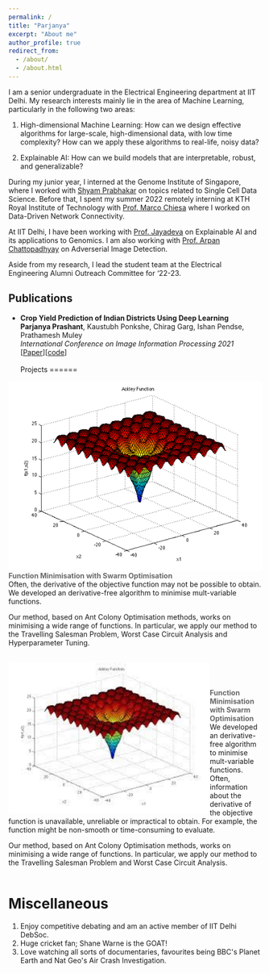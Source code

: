 ```yaml
---
permalink: /
title: "Parjanya"
excerpt: "About me"
author_profile: true
redirect_from: 
  - /about/
  - /about.html
---
```

I am a senior undergraduate in the Electrical Engineering department at IIT Delhi. My research interests mainly lie in the area of Machine Learning, particularly in the following two areas: 

1. High-dimensional Machine Learning: How can we design effective algorithms for large-scale, high-dimensional data, with low time complexity? How can we apply these algorithms to real-life, noisy data? 

2. Explainable AI: How can we build models that are interpretable, robust, and generalizable? 

During my junior year, I interned at the Genome Institute of Singapore, where I worked with [Shyam Prabhakar](https://prabhakarlab.github.io/) on topics related to Single Cell Data Science. Before that, I spent my summer 2022 remotely interning at KTH Royal Institute of Technology with [Prof. Marco Chiesa](https://marchiesa.bitbucket.io/) where I worked on Data-Driven Network Connectivity.

At IIT Delhi, I have been working with [Prof. Jayadeva](https://web.iitd.ac.in/~jayadeva/) on Explainable AI and its applications to Genomics. I am also working with [Prof. Arpan Chattopadhyay](https://sites.google.com/site/arpanchattop/) on Adverserial Image Detection.

Aside from my research, I lead the student team at the Electrical Engineering Alumni Outreach Committee for ‘22-23. 

## Publications 
+ **Crop Yield Prediction of Indian Districts Using Deep Learning** <br>
**Parjanya Prashant**, Kaustubh Ponkshe, Chirag Garg, Ishan Pendse, Prathamesh Muley <br>
*International Conference on Image Information Processing 2021* <br>
[[Paper](https://ieeexplore.ieee.org/document/9702573)][[code](https://github.com/parjanya20/CropYieldPrediction)] <br><br>
Projects
======
<p>
  <a href="https://drive.google.com/file/d/1g2Be2ZvQMEwkivFxazWQHn1y7BGiIf_X/view?usp=sharing" title="Report">
    <img align="left" src="images/ackley.png" width="600px"/>
  </a>
</p>
<br><br> <br>
<span align ='center' style="color:DimGray; font-weight:700">Function Minimisation with Swarm Optimisation</span> <br>
Often, the derivative of the objective function may not be possible to obtain. We developed an derivative-free algorithm to minimise mult-variable functions. 

Our method, based on Ant Colony Optimisation methods, works on minimising a wide range of functions. In particular, we apply our method to the Travelling Salesman Problem, Worst Case Circuit Analysis and Hyperparameter Tuning.
<br clear="left"/>
<br> 
<p>
  <a href="https://drive.google.com/file/d/1g2Be2ZvQMEwkivFxazWQHn1y7BGiIf_X/view?usp=sharing" title="Report">
    <img align="left" src="images/case2_ackley_function.png" width="400px"/>
  </a>
</p>
<br><br> <br>
<span align ='center' style="color:DimGray; font-weight:700">Function Minimisation with Swarm Optimisation</span> <br>
We developed an derivative-free algorithm to minimise mult-variable functions. Often, information about the derivative of the objective function is unavailable, unreliable or impractical to obtain. For example, the function might be non-smooth or time-consuming to evaluate. 

Our method, based on Ant Colony Optimisation methods, works on minimising a wide range of functions. In particular, we apply our method to the Travelling Salesman Problem and Worst Case Circuit Analysis.
<br clear="left"/>
<br> 



Miscellaneous
======
1. Enjoy competitive debating and am an active member of IIT Delhi DebSoc.
2. Huge cricket fan; Shane Warne is the GOAT!
3. Love watching all sorts of documentaries, favourites being BBC's Planet Earth and Nat Geo's Air Crash Investigation.


